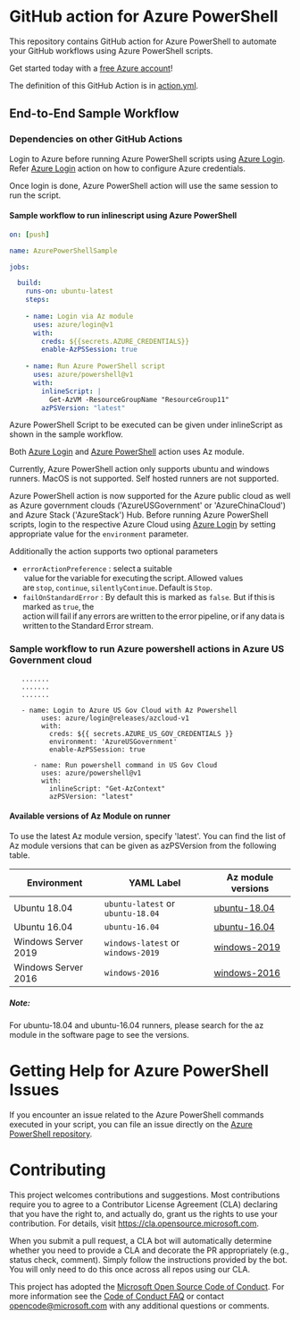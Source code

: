 # GitHub action for Azure PowerShell
This repository contains GitHub action for Azure PowerShell to automate your GitHub workflows using Azure PowerShell scripts.

Get started today with a [free Azure account](https://azure.com/free/open-source)!

The definition of this GitHub Action is in [action.yml](https://github.com/azure/powershell/blob/master/action.yml).

## End-to-End Sample Workflow

### Dependencies on other GitHub Actions

Login to Azure before running Azure PowerShell scripts using [Azure Login](https://github.com/Azure/login). Refer [Azure Login](https://github.com/Azure/login#configure-azure-credentials) action on how to configure Azure credentials.

Once login is done, Azure PowerShell action will use the same session to run the script. 

#### Sample workflow to run inlinescript using Azure PowerShell
```yaml
on: [push]

name: AzurePowerShellSample

jobs:

  build:
    runs-on: ubuntu-latest
    steps:
    
    - name: Login via Az module
      uses: azure/login@v1
      with:
        creds: ${{secrets.AZURE_CREDENTIALS}}
        enable-AzPSSession: true 
        
    - name: Run Azure PowerShell script
      uses: azure/powershell@v1
      with:
        inlineScript: |
          Get-AzVM -ResourceGroupName "ResourceGroup11"
        azPSVersion: "latest"
```
Azure PowerShell Script to be executed can be given under inlineScript as shown in the sample workflow.

Both [Azure Login](https://github.com/Azure/login) and [Azure PowerShell](https://github.com/azure/powershell) action uses Az module.

Currently, Azure PowerShell action only supports ubuntu and windows runners. MacOS is not supported. Self hosted runners are not supported.

Azure PowerShell action is now supported for the Azure public cloud as well as Azure government clouds ('AzureUSGovernment' or 'AzureChinaCloud') and Azure Stack ('AzureStack') Hub. Before running Azure PowerShell scripts, login to the respective Azure Cloud  using [Azure Login](https://github.com/Azure/login) by setting appropriate value for the `environment` parameter.

Additionally the action supports two optional parameters 
- `errorActionPreference` : select a suitable  value for the variable for executing the script. Allowed values are `stop`, `continue`, `silentlyContinue`. Default is `Stop`.
- `failOnStandardError` : By default this is marked as `false`. But if this is marked as `true`, the action will fail if any errors are written to the error pipeline, or if any data is written to the Standard Error stream.

### Sample workflow to run Azure powershell actions in Azure US Government cloud

```
   .......
   .......
   .......
   
   - name: Login to Azure US Gov Cloud with Az Powershell 
        uses: azure/login@releases/azcloud-v1
        with:
          creds: ${{ secrets.AZURE_US_GOV_CREDENTIALS }}
          environment: 'AzureUSGovernment'
          enable-AzPSSession: true
    
      - name: Run powershell command in US Gov Cloud
        uses: azure/powershell@v1
        with:
          inlineScript: "Get-AzContext"
          azPSVersion: "latest"
```

#### Available versions of Az Module on runner

To use the latest Az module version, specify 'latest'. You can find the list of Az module versions that can be given as azPSVersion from the following table.

| Environment | YAML Label | Az module versions
| --------------------|---------------------|--------------------
| Ubuntu 18.04 | `ubuntu-latest` or `ubuntu-18.04` | [ubuntu-18.04](https://github.com/actions/virtual-environments/blob/master/images/linux/Ubuntu1804-README.md)
| Ubuntu 16.04 | `ubuntu-16.04` | [ubuntu-16.04](https://github.com/actions/virtual-environments/blob/master/images/linux/Ubuntu1604-README.md)
| Windows Server 2019 | `windows-latest` or `windows-2019` | [windows-2019](https://github.com/actions/virtual-environments/blob/master/images/win/Windows2019-Readme.md#az-powershell-module)
| Windows Server 2016 | `windows-2016` | [windows-2016](https://github.com/actions/virtual-environments/blob/master/images/win/Windows2016-Readme.md#az-powershell-module)

##### Note:
For ubuntu-18.04 and ubuntu-16.04 runners, please search for the az module in the software page to see the versions.

# Getting Help for Azure PowerShell Issues

If you encounter an issue related to the Azure PowerShell commands executed in your script, you can 
file an issue directly on the [Azure PowerShell repository](https://github.com/Azure/azure-powershell/issues/new/choose).

# Contributing

This project welcomes contributions and suggestions.  Most contributions require you to agree to a
Contributor License Agreement (CLA) declaring that you have the right to, and actually do, grant us
the rights to use your contribution. For details, visit https://cla.opensource.microsoft.com.

When you submit a pull request, a CLA bot will automatically determine whether you need to provide
a CLA and decorate the PR appropriately (e.g., status check, comment). Simply follow the instructions
provided by the bot. You will only need to do this once across all repos using our CLA.

This project has adopted the [Microsoft Open Source Code of Conduct](https://opensource.microsoft.com/codeofconduct/).
For more information see the [Code of Conduct FAQ](https://opensource.microsoft.com/codeofconduct/faq/) or
contact [opencode@microsoft.com](mailto:opencode@microsoft.com) with any additional questions or comments.
